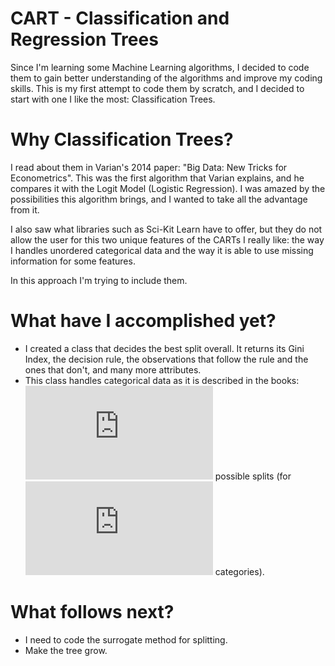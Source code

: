 # CART - Classification and Regression Trees

Since I'm learning some Machine Learning algorithms, I decided to code them to gain better understanding of the algorithms and improve my coding skills. This is my first attempt to code them by scratch, and I decided to start with one I like the most: Classification Trees. 

# Why Classification Trees?

I read about them in Varian's 2014 paper: "Big Data: New Tricks for Econometrics". This was the first algorithm that Varian explains, and he compares it with the Logit Model (Logistic Regression). I was amazed by the possibilities this algorithm brings, and I wanted to take all the advantage from it. 

I also saw what libraries such as Sci-Kit Learn have to offer, but they do not allow the user for this two unique features of the CARTs I really like: the way I handles unordered categorical data and the way it is able to use missing information for some features. 

In this approach I'm trying to include them.

# What have I accomplished yet?

- I created a class that decides the best split overall. It returns its Gini Index, the decision rule, the observations that follow the rule and the ones that don't, and many more attributes. 
- This class handles categorical data as it is described in the books: ![equation](http://latex.codecogs.com/gif.latex?2%5E%7Bq-1%7D-1) possible splits (for ![equation](http://latex.codecogs.com/gif.latex?q) categories). 

# What follows next?

- I need to code the surrogate method for splitting. 
- Make the tree grow. 

